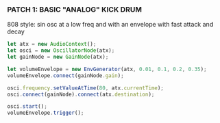 ### PATCH 1: BASIC "ANALOG" KICK DRUM

808 style: sin osc at a low freq and with an envelope with fast attack and decay

```js
let atx = new AudioContext();
let osci = new OscillatorNode(atx);
let gainNode = new GainNode(atx);

let volumeEnvelope = new EnvGenerator(atx, 0.01, 0.1, 0.2, 0.35);
volumeEnvelope.connect(gainNode.gain);

osci.frequency.setValueAtTime(80, atx.currentTime);
osci.connect(gainNode).connect(atx.destination);

osci.start();
volumeEnvelope.trigger();

```
